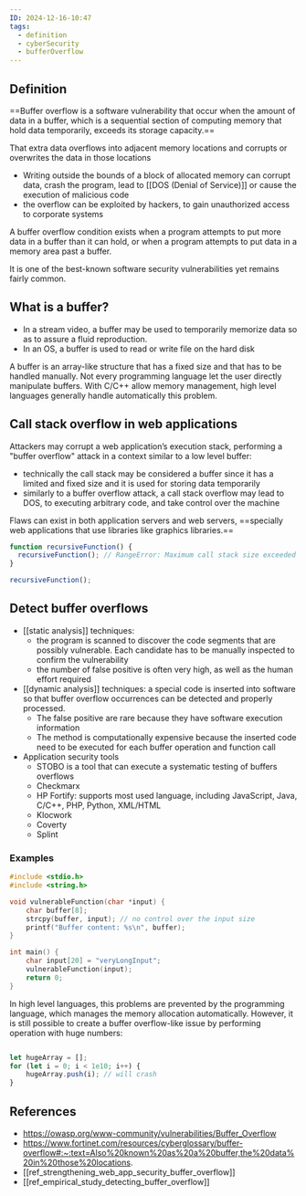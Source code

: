 ```yaml
---
ID: 2024-12-16-10:47
tags:
  - definition
  - cyberSecurity
  - bufferOverflow
---
```

## Definition

==Buffer overflow is a software vulnerability that occur when the amount of data in a buffer, which is a sequential section of computing memory that hold data temporarily, exceeds its storage capacity.==

That extra data overflows into adjacent memory locations and corrupts or overwrites the data in those locations
- Writing outside the bounds of a block of allocated memory can corrupt data, crash the program, lead to [[DOS (Denial of Service)]] or cause the execution of malicious code
- the overflow can be exploited by hackers, to gain unauthorized access to corporate systems

A buffer overflow condition exists when a program attempts to put more data in a  buffer than it can hold, or when a program attempts to put data in a memory area past a buffer. 

It is one of the best-known software security vulnerabilities yet remains fairly common.

## What is a buffer?

- In a stream video, a buffer may be used to temporarily memorize data so as to assure a fluid reproduction.
- In an OS, a buffer is used to read or write file on the hard disk

A buffer is an array-like structure that has a fixed size and that has to be handled manually. Not every programming language let the user directly manipulate buffers. With C/C++ allow memory management, high level languages generally handle automatically this problem.

## Call stack overflow in web applications

Attackers may corrupt a web application’s execution stack, performing a "buffer overflow" attack in a context similar to a low level buffer:
- technically the call stack may be considered a buffer since it has a limited and fixed size and it is used for storing data temporarily
- similarly to a buffer overflow attack, a call stack overflow may lead to DOS, to executing arbitrary code, and take control over the machine

Flaws can exist in both application servers and web servers, ==specially web applications that use libraries like graphics libraries.== 

```JavaScript
function recursiveFunction() {
  recursiveFunction(); // RangeError: Maximum call stack size exceeded
}

recursiveFunction();
```

## Detect buffer overflows

- [[static analysis]] techniques:
	- the program is scanned to discover the code segments that are possibly vulnerable. Each candidate has to be manually inspected to confirm the vulnerability
	- the number of false positive is often very high, as well as the human effort required
- [[dynamic analysis]] techniques: a special code is inserted into software so that buffer overflow occurrences can be detected and properly processed.
	- The false positive are rare because they have software execution information 
	- The method is computationally expensive because the inserted code need to be executed for each buffer operation and function call
- Application security tools
	- STOBO is a tool that can execute a systematic testing of buffers overflows
	- Checkmarx
	- HP Fortify: supports most used language, including JavaScript, Java, C/C++, PHP, Python, XML/HTML
	- Klocwork
	- Coverty
	- Splint

### Examples

```C
#include <stdio.h>
#include <string.h>

void vulnerableFunction(char *input) {
    char buffer[8];
    strcpy(buffer, input); // no control over the input size
    printf("Buffer content: %s\n", buffer);
}

int main() {
    char input[20] = "veryLongInput";
    vulnerableFunction(input);
    return 0;
}
```

In high level languages, this problems are prevented by the programming language, which manages the memory allocation automatically. However, it is still possible to create a buffer overflow-like issue by performing operation with huge numbers:

```JavaScript

let hugeArray = [];
for (let i = 0; i < 1e10; i++) {
    hugeArray.push(i); // will crash
}

```

## References
- https://owasp.org/www-community/vulnerabilities/Buffer_Overflow
- https://www.fortinet.com/resources/cyberglossary/buffer-overflow#:~:text=Also%20known%20as%20a%20buffer,the%20data%20in%20those%20locations.
- [[ref_strengthening_web_app_security_buffer_overflow]]
- [[ref_empirical_study_detecting_buffer_overflow]]
